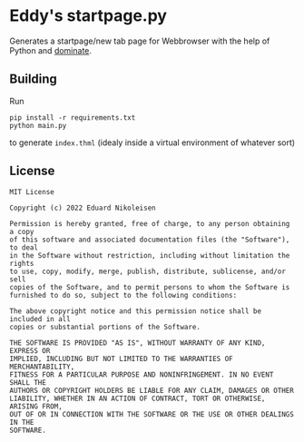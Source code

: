 # Eddy's startpage.py
Generates a startpage/new tab page for Webbrowser with the help of Python and [dominate](https://github.com/Knio/dominate).

Building
-------------

Run

    pip install -r requirements.txt
    python main.py
    
to generate `index.thml`
(idealy inside a virtual environment of whatever sort)

License
-------------
    MIT License

    Copyright (c) 2022 Eduard Nikoleisen

    Permission is hereby granted, free of charge, to any person obtaining a copy
    of this software and associated documentation files (the "Software"), to deal
    in the Software without restriction, including without limitation the rights
    to use, copy, modify, merge, publish, distribute, sublicense, and/or sell
    copies of the Software, and to permit persons to whom the Software is
    furnished to do so, subject to the following conditions:

    The above copyright notice and this permission notice shall be included in all
    copies or substantial portions of the Software.

    THE SOFTWARE IS PROVIDED "AS IS", WITHOUT WARRANTY OF ANY KIND, EXPRESS OR
    IMPLIED, INCLUDING BUT NOT LIMITED TO THE WARRANTIES OF MERCHANTABILITY,
    FITNESS FOR A PARTICULAR PURPOSE AND NONINFRINGEMENT. IN NO EVENT SHALL THE
    AUTHORS OR COPYRIGHT HOLDERS BE LIABLE FOR ANY CLAIM, DAMAGES OR OTHER
    LIABILITY, WHETHER IN AN ACTION OF CONTRACT, TORT OR OTHERWISE, ARISING FROM,
    OUT OF OR IN CONNECTION WITH THE SOFTWARE OR THE USE OR OTHER DEALINGS IN THE
    SOFTWARE.
